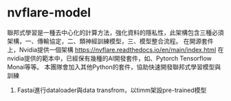 # nvflare-model

聯邦式學習是一種去中心化的計算方法，強化資料的隱私性，此架構包含三種必須架構，一、傳輸協定，二、類神經訓練模型，三、模型整合流程。
在開源套件上，Nvidia提供一個架構 https://nvflare.readthedocs.io/en/main/index.html
在nvidia提供的範本中，已經保有幾種的AI開發套件，如、Pytorch Tensorflow Monai等等。
本團隊會加入其他Python的套件，協助快速開發聯邦式學習模型與訓練
1. Fastai進行dataloader與data transfrom，以timm架設pre-trained模型
